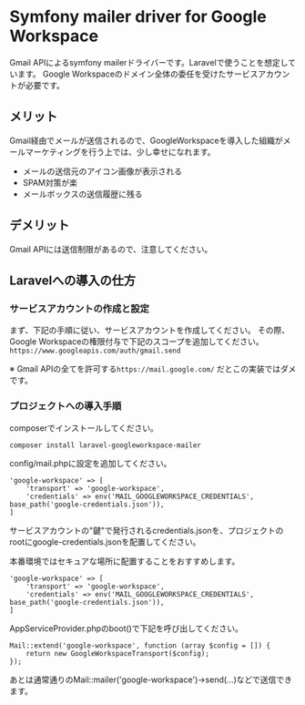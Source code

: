 # Symfony mailer driver for Google Workspace
Gmail APIによるsymfony mailerドライバーです。Laravelで使うことを想定しています。
Google Workspaceのドメイン全体の委任を受けたサービスアカウントが必要です。

## メリット
Gmail経由でメールが送信されるので、GoogleWorkspaceを導入した組織がメールマーケティングを行う上では、少し幸せになれます。
- メールの送信元のアイコン画像が表示される
- SPAM対策が楽
- メールボックスの送信履歴に残る

## デメリット
Gmail APIには送信制限があるので、注意してください。

## Laravelへの導入の仕方

### サービスアカウントの作成と設定

まず、下記の手順に従い、サービスアカウントを作成してください。
その際、Google Workspaceの権限付与で下記のスコープを追加してください。
`https://www.googleapis.com/auth/gmail.send`

※ Gmail APIの全てを許可する`https://mail.google.com/` だとこの実装ではダメです。

### プロジェクトへの導入手順

composerでインストールしてください。
```
composer install laravel-googleworkspace-mailer
```

config/mail.phpに設定を追加してください。
```
'google-workspace' => [
    'transport' => 'google-workspace',
    'credentials' => env('MAIL_GOOGLEWORKSPACE_CREDENTIALS', base_path('google-credentials.json')),
]
```

サービスアカウントの"鍵"で発行されるcredentials.jsonを、プロジェクトのrootにgoogle-credentials.jsonを配置してください。

本番環境ではセキュアな場所に配置することをおすすめします。
```
'google-workspace' => [
    'transport' => 'google-workspace',
    'credentials' => env('MAIL_GOOGLEWORKSPACE_CREDENTIALS', base_path('google-credentials.json')),
]
```

AppServiceProvider.phpのboot()で下記を呼び出してください。
```
Mail::extend('google-workspace', function (array $config = []) {
    return new GoogleWorkspaceTransport($config);
});
```

あとは通常通りのMail::mailer('google-workspace')->send(...)などで送信できます。